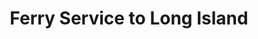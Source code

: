 ---
title: "Ferry Service to Long Island"
address: "Colla Pier, Schull, Co. Cork"
tel: "+353 (0)28 22 001"
county: "Cork"
category: "Internal Ferry Services"
type: "Content"
lat: "51.495628356933594"
lng: "-9.560779571533203"
---